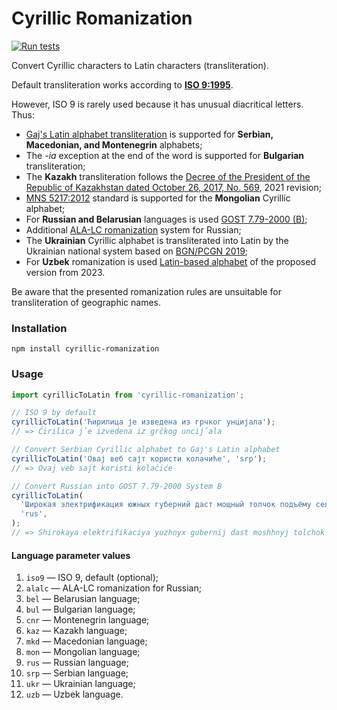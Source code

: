 # Cyrillic Romanization

[![Run tests](https://github.com/adequatica/cyrillic-romanization/actions/workflows/run-tests.yaml/badge.svg?branch=main)](https://github.com/adequatica/cyrillic-romanization/actions/workflows/run-tests.yaml)

Convert Cyrillic characters to Latin characters (transliteration).

Default transliteration works according to **[ISO 9:1995](https://en.wikipedia.org/wiki/ISO_9)**.

However, ISO 9 is rarely used because it has unusual diacritical letters. Thus:

- [Gaj's Latin alphabet transliteration](https://en.wikipedia.org/wiki/Gaj%27s_Latin_alphabet) is supported for **Serbian, Macedonian, and Montenegrin** alphabets;
- The _-ia_ exception at the end of the word is supported for **Bulgarian** transliteration;
- The **Kazakh** transliteration follows the [Decree of the President of the Republic of Kazakhstan dated October 26, 2017, No. 569](https://academy-gp.kz/?p=9661&lang=en), 2021 revision;
- [MNS 5217:2012](https://fr.wikipedia.org/wiki/MNS_5217:2012) standard is supported for the **Mongolian** Cyrillic alphabet;
- For **Russian and Belarusian** languages is used [GOST 7.79-2000 (B)](https://en.wikipedia.org/wiki/GOST_7.79-2000);
- Additional [ALA-LC romanization](https://en.wikipedia.org/wiki/ALA-LC_romanization_for_Russian) system for Russian;
- The **Ukrainian** Cyrillic alphabet is transliterated into Latin by the Ukrainian national system based on [BGN/PCGN 2019](https://en.wikipedia.org/wiki/BGN/PCGN_romanization);
- For **Uzbek** romanization is used [Latin-based alphabet](https://en.wikipedia.org/wiki/Uzbek_alphabet#Modern_Latin_alphabet) of the proposed version from 2023.

Be aware that the presented romanization rules are unsuitable for transliteration of geographic names.

### Installation

```
npm install cyrillic-romanization
```

### Usage

```javascript
import cyrillicToLatin from 'cyrillic-romanization';

// ISO 9 by default
cyrillicToLatin('Ћирилица је изведена из грчког унцијала');
// => Ćirilica ǰe izvedena iz grčkog unciǰala

// Convert Serbian Cyrillic alphabet to Gaj's Latin alphabet
cyrillicToLatin('Овај веб сајт користи колачиће', 'srp');
// => Ovaj veb sajt koristi kolačiće

// Convert Russian into GOST 7.79-2000 System B
cyrillicToLatin(
  'Широкая электрификация южных губерний даст мощный толчок подъёму сельского хозяйства',
  'rus',
);
// => Shirokaya elektrifikaciya yuzhnyx gubernij dast moshhnyj tolchok podʺyomu selʹskogo xozyajstva
```

#### Language parameter values

1. `iso9` — ISO 9, default (optional);
2. `alalc` — ALA-LC romanization for Russian;
3. `bel` — Belarusian language;
4. `bul` — Bulgarian language;
5. `cnr` — Montenegrin language;
6. `kaz` — Kazakh language;
7. `mkd` — Macedonian language;
8. `mon` — Mongolian language;
9. `rus` — Russian language;
10. `srp` — Serbian language;
11. `ukr` — Ukrainian language;
12. `uzb` — Uzbek language.
